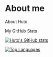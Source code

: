 # About me
About Huto

My GitHub Stats

[![Huto's GitHub stats](https://github-readme-stats.vercel.app/api?username=hutotpn&theme=swift&show_icons=true)](https://github.com/hutotpn)

[![Top Languages](https://github-readme-stats.vercel.app/api/top-langs/?username=hutotpn)](https://github.com/hutotpn)

